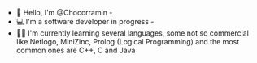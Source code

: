 - 👋 Hello, I'm @Chocorramin -
- 💻 I'm a software developer in progress -
- 👨‍💻 I'm currently learning several languages, some not so commercial like Netlogo, MiniZinc, Prolog (Logical Programming) and the most common ones are C++, C and Java
<!---
Chocorramin/Chocorramin is a ✨ special ✨ repository because its `README.md` (this file) appears on your GitHub profile.
You can click the Preview link to take a look at your changes.
--->
